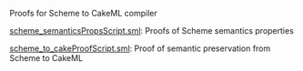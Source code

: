 Proofs for Scheme to CakeML compiler

[scheme_semanticsPropsScript.sml](scheme_semanticsPropsScript.sml):
Proofs of Scheme semantics properties

[scheme_to_cakeProofScript.sml](scheme_to_cakeProofScript.sml):
Proof of semantic preservation from Scheme to CakeML
